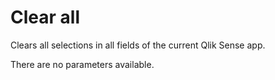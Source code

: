 # Clear all

Clears all selections in all fields of the current Qlik Sense app.

There are no parameters available.

